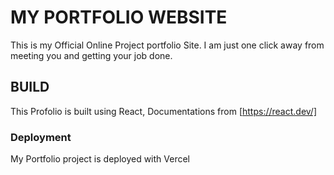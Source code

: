 # MY  PORTFOLIO WEBSITE

This is my Official Online Project portfolio Site. I am just one click away from meeting you and getting your job done.

## BUILD
This Profolio is built using React, Documentations from [https://react.dev/]

### Deployment

My Portfolio project is deployed with Vercel 
